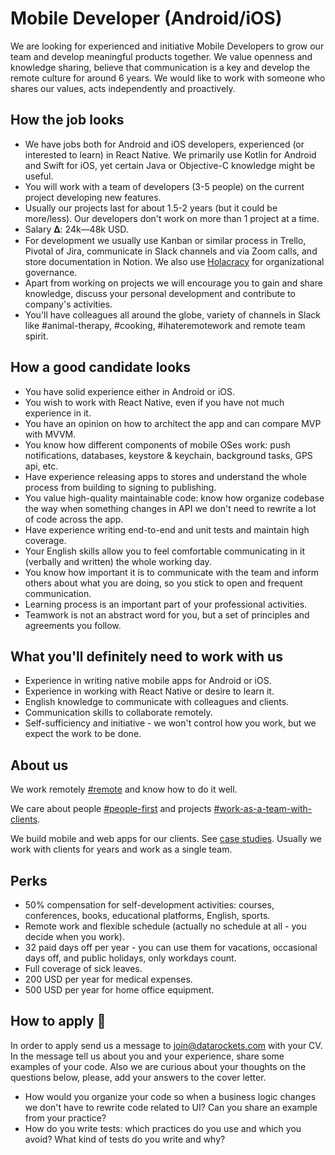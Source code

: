 # Mobile Developer (Android/iOS)

We are looking for experienced and initiative Mobile Developers to grow our team and develop meaningful products together. We value openness and knowledge sharing, believe that communication is a key and develop the remote culture for around 6 years. We would like to work with someone who shares our values, acts independently and proactively.


## How the job looks

- We have jobs both for Android and iOS developers, experienced (or interested to learn) in React Native. We primarily use Kotlin for Android and Swift for iOS, yet certain Java or Objective-C knowledge might be useful.
- You will work with a team of developers (3-5 people) on the current project developing new features.
- Usually our projects last for about 1.5-2 years (but it could be more/less). Our developers don't work on more than 1 project at a time.
- Salary 𝚫: 24k—48k USD.
- For development we usually use Kanban or similar process in Trello, Pivotal of Jira, communicate in Slack channels and via Zoom calls, and store documentation in Notion. We also use [Holacracy](https://en.wikipedia.org/wiki/Holacracy) for organizational governance.
- Apart from working on projects we will encourage you to gain and share knowledge, discuss your personal development and contribute to company's activities.
- You'll have colleagues all around the globe, variety of channels in Slack like #animal-therapy, #cooking, #ihateremotework and remote team spirit.

## How a good candidate looks

- You have solid experience either in Android or iOS.
- You wish to work with React Native, even if you have not much experience in it.
- You have an opinion on how to architect the app and can compare MVP with MVVM.
- You know how different components of mobile OSes work: push notifications, databases, keystore & keychain, background tasks, GPS api, etc.
- Have experience releasing apps to stores and understand the whole process from building to signing to publishing.
- You value high-quality maintainable code: know how organize codebase the way when something changes in API we don't need to rewrite a lot of code across the app.
- Have experience writing end-to-end and unit tests and maintain high coverage.
- Your English skills allow you to feel comfortable communicating in it (verbally and written) the whole working day.
- You know how important it is to communicate with the team and inform others about what you are doing, so you stick to open and frequent communication.
- Learning process is an important part of your professional activities.
- Teamwork is not an abstract word for you, but a set of principles and agreements you follow.


## What you'll definitely need to work with us

- Experience in writing native mobile apps for Android or iOS.
- Experience in working with React Native or desire to learn it.
- English knowledge to communicate with colleagues and clients.
- Communication skills to collaborate remotely.
- Self-sufficiency and initiative - we won't control how you work, but we expect the work to be done.

## About us

We work remotely [#remote](https://github.com/datarockets/career#remote) and know how to do it well.

We care about people [#people-first](https://github.com/datarockets/career#people-first) and projects [#work-as-a-team-with-clients](https://github.com/datarockets/career#work-as-a-team-with-clients).

We build mobile and web apps for our clients. See [case studies](https://datarockets.com/case-studies/). Usually we work with clients for years and work as a single team.

## Perks

- 50% compensation for self-development activities: courses, conferences, books, educational platforms, English, sports.
- Remote work and flexible schedule (actually no schedule at all - you decide when you work).
- 32 paid days off per year - you can use them for vacations, occasional days off, and public holidays, only workdays count.
- Full coverage of sick leaves.
- 200 USD per year for medical expenses.
- 500 USD per year for home office equipment.

## How to apply 💌

In order to apply send us a message to [join@datarockets.com](mailto:join@datarockets.com) with your CV. In the message tell us about you and your experience, share some examples of your code. Also we are curious about your thoughts on the questions below, please, add your answers to the cover letter. 

- How would you organize your code so when a business logic changes we don't have to rewrite code related to UI? Can you share an example from your practice?
- How do you write tests: which practices do you use and which you avoid? What kind of tests do you write and why?

